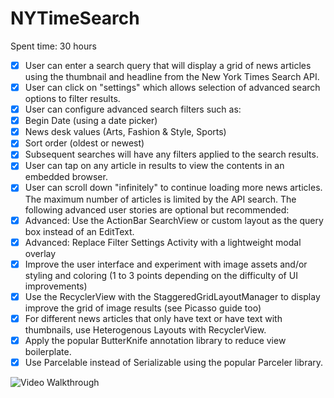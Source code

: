 # NYTimeSearch
Spent time: 30 hours
* [x] User can enter a search query that will display a grid of news articles using the thumbnail and headline from the New York Times Search API.
* [x] User can click on "settings" which allows selection of advanced search options to filter results.
* [x] User can configure advanced search filters such as:
* [x] Begin Date (using a date picker)
* [x] News desk values (Arts, Fashion & Style, Sports)
* [x] Sort order (oldest or newest)
* [x] Subsequent searches will have any filters applied to the search results.
* [x] User can tap on any article in results to view the contents in an embedded browser. 
* [x] User can scroll down "infinitely" to continue loading more news articles. The maximum number of articles is limited by the API search. 
The following advanced user stories are optional but recommended:
* [x] Advanced: Use the ActionBar SearchView or custom layout as the query box instead of an EditText. 
* [x] Advanced: Replace Filter Settings Activity with a lightweight modal overlay
* [x] Improve the user interface and experiment with image assets and/or styling and coloring (1 to 3 points depending on the difficulty of UI improvements)
* [x] Use the RecyclerView with the StaggeredGridLayoutManager to display improve the grid of image results (see Picasso guide too)
* [x] For different news articles that only have text or have text with thumbnails, use Heterogenous Layouts with RecyclerView.
* [x] Apply the popular ButterKnife annotation library to reduce view boilerplate.
* [x] Use Parcelable instead of Serializable using the popular Parceler library.

![Video Walkthrough](https://github.com/k4netmt/NYTimeSearch/blob/master/nytimes.gif)
